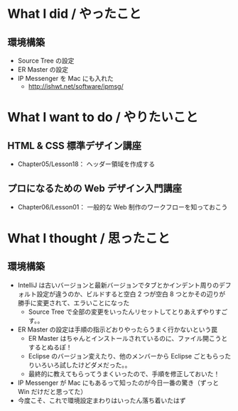 # What I did / やったこと
## 環境構築
- Source Tree の設定
- ER Master の設定
- IP Messenger を Mac にも入れた
    - http://ishwt.net/software/ipmsg/

# What I want to do / やりたいこと
## HTML & CSS 標準デザイン講座
- Chapter05/Lesson18： ヘッダー領域を作成する

## プロになるための Web デザイン入門講座
- Chapter06/Lesson01： 一般的な Web 制作のワークフローを知っておこう

# What I thought / 思ったこと
## 環境構築
- IntelliJ は古いバージョンと最新バージョンでタブとかインデント周りのデフォルト設定が違うのか、ビルドすると空白 2 つが空白 8 つとかその辺りが勝手に変更されて、エラいことになった
    - Source Tree で全部の変更をいったんリセットしてとりあえずやりすごす。。
- ER Master の設定は手順の指示どおりやったらうまく行かないという罠
    - ER Master はちゃんとインストールされているのに、ファイル開こうとするとぬるぽ！
    - Eclipse のバージョン変えたり、他のメンバーから Eclipse ごともらったりいろいろ試したけどダメだった。。
    - 最終的に教えてもらってうまくいったので、手順を修正しておいた！
- IP Messenger が Mac にもあるって知ったのが今日一番の驚き（ずっと Win だけだと思ってた）
- 今度こそ、これで環境設定まわりはいったん落ち着いたはず
